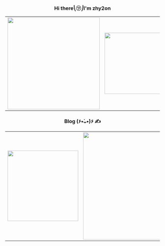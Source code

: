 <h3 align="center">Hi there⎝㋡⎠I'm zhy2on</h2>
<!-- 👇 가운데 정렬된 2열 표 -->
<div align="center">
  <table>
    <tr>
      <td align="center" width="50%">
        <a href="https://github.com/zhy2on?tab=repositories">
          <img src="https://github-readme-stats.vercel.app/api?username=zhy2on&line_height=20&theme=slateorange&show_icons=true&card_width=300&hide_border=1" width="300"/>
        </a>
      </td>
      <td align="center" width="50%">
        <a href="https://solved.ac/ojh5940">
          <img src="http://mazassumnida.wtf/api/v2/generate_badge?boj=ojh5940" width="200"/>
        </a>
      </td>
    </tr>
  </table>
</div>

<h3 align="center">Blog (۶•̀ᴗ•́)۶ ✍</h3>

<div align="center">
  <table>
    <tr>
      <!-- 프로필 이미지 -->
      <td align="center" width="40%">
        <a href="https://velog.io/@zhy2on">
          <img src="https://github.com/user-attachments/assets/17b13eb7-8d7f-4683-a7a8-fe22d9ddb632" width="230"/>
        </a>
      </td>
      <!-- Velog 위젯 -->
      <td align="center" width="60%">
        <a href="https://velog.io/@zhy2on">
          <img src="https://velog-readme-stats.vercel.app/api/list?name=zhy2on" width="350"/>
        </a>
      </td>
    </tr>
  </table>
</div>
